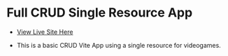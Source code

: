 # Full CRUD Single Resource App 

- [View Live Site Here](https://review-vite-videogame.netlify.app/)

- This is a basic CRUD Vite App using a single resource for videogames.
